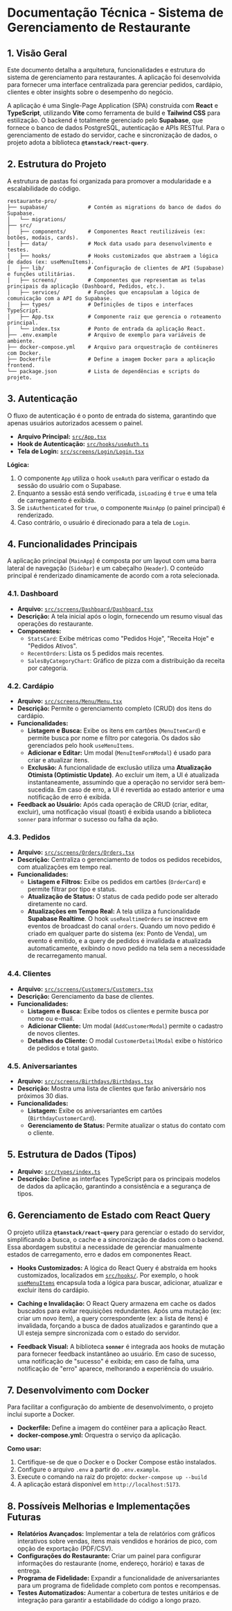 # Documentação Técnica - Sistema de Gerenciamento de Restaurante

## 1. Visão Geral

Este documento detalha a arquitetura, funcionalidades e estrutura do sistema de gerenciamento para restaurantes. A aplicação foi desenvolvida para fornecer uma interface centralizada para gerenciar pedidos, cardápio, clientes e obter insights sobre o desempenho do negócio.

A aplicação é uma Single-Page Application (SPA) construída com **React** e **TypeScript**, utilizando **Vite** como ferramenta de build e **Tailwind CSS** para estilização. O backend é totalmente gerenciado pelo **Supabase**, que fornece o banco de dados PostgreSQL, autenticação e APIs RESTful. Para o gerenciamento de estado do servidor, cache e sincronização de dados, o projeto adota a biblioteca **`@tanstack/react-query`**.

## 2. Estrutura do Projeto

A estrutura de pastas foi organizada para promover a modularidade e a escalabilidade do código.

```
restaurante-pro/
├── supabase/             # Contém as migrations do banco de dados do Supabase.
│   └── migrations/
├── src/
│   ├── components/       # Componentes React reutilizáveis (ex: botões, modais, cards).
│   ├── data/             # Mock data usado para desenvolvimento e testes.
│   ├── hooks/            # Hooks customizados que abstraem a lógica de dados (ex: useMenuItems).
│   ├── lib/              # Configuração de clientes de API (Supabase) e funções utilitárias.
│   ├── screens/          # Componentes que representam as telas principais da aplicação (Dashboard, Pedidos, etc.).
│   ├── services/         # Funções que encapsulam a lógica de comunicação com a API do Supabase.
│   ├── types/            # Definições de tipos e interfaces TypeScript.
│   ├── App.tsx           # Componente raiz que gerencia o roteamento principal.
│   └── index.tsx         # Ponto de entrada da aplicação React.
├── .env.example          # Arquivo de exemplo para variáveis de ambiente.
├── docker-compose.yml    # Arquivo para orquestração de contêineres com Docker.
├── Dockerfile            # Define a imagem Docker para a aplicação frontend.
└── package.json          # Lista de dependências e scripts do projeto.
```

## 3. Autenticação

O fluxo de autenticação é o ponto de entrada do sistema, garantindo que apenas usuários autorizados acessem o painel.

- **Arquivo Principal:** [`src/App.tsx`](src/App.tsx)
- **Hook de Autenticação:** [`src/hooks/useAuth.ts`](src/hooks/useAuth.ts)
- **Tela de Login:** [`src/screens/Login/Login.tsx`](src/screens/Login/Login.tsx)

**Lógica:**

1.  O componente `App` utiliza o hook `useAuth` para verificar o estado da sessão do usuário com o Supabase.
2.  Enquanto a sessão está sendo verificada, `isLoading` é `true` e uma tela de carregamento é exibida.
3.  Se `isAuthenticated` for `true`, o componente `MainApp` (o painel principal) é renderizado.
4.  Caso contrário, o usuário é direcionado para a tela de `Login`.

## 4. Funcionalidades Principais

A aplicação principal (`MainApp`) é composta por um layout com uma barra lateral de navegação (`Sidebar`) e um cabeçalho (`Header`). O conteúdo principal é renderizado dinamicamente de acordo com a rota selecionada.

### 4.1. Dashboard

- **Arquivo:** [`src/screens/Dashboard/Dashboard.tsx`](src/screens/Dashboard/Dashboard.tsx)
- **Descrição:** A tela inicial após o login, fornecendo um resumo visual das operações do restaurante.
- **Componentes:**
  - `StatsCard`: Exibe métricas como "Pedidos Hoje", "Receita Hoje" e "Pedidos Ativos".
  - `RecentOrders`: Lista os 5 pedidos mais recentes.
  - `SalesByCategoryChart`: Gráfico de pizza com a distribuição da receita por categoria.

### 4.2. Cardápio

- **Arquivo:** [`src/screens/Menu/Menu.tsx`](src/screens/Menu/Menu.tsx)
- **Descrição:** Permite o gerenciamento completo (CRUD) dos itens do cardápio.
- **Funcionalidades:**
  - **Listagem e Busca:** Exibe os itens em cartões (`MenuItemCard`) e permite busca por nome e filtro por categoria. Os dados são gerenciados pelo hook `useMenuItems`.
  - **Adicionar e Editar:** Um modal (`MenuItemFormModal`) é usado para criar e atualizar itens.
  - **Exclusão:** A funcionalidade de exclusão utiliza uma **Atualização Otimista (Optimistic Update)**. Ao excluir um item, a UI é atualizada instantaneamente, assumindo que a operação no servidor será bem-sucedida. Em caso de erro, a UI é revertida ao estado anterior e uma notificação de erro é exibida.
- **Feedback ao Usuário:** Após cada operação de CRUD (criar, editar, excluir), uma notificação visual (toast) é exibida usando a biblioteca `sonner` para informar o sucesso ou falha da ação.

### 4.3. Pedidos

- **Arquivo:** [`src/screens/Orders/Orders.tsx`](src/screens/Orders/Orders.tsx)
- **Descrição:** Centraliza o gerenciamento de todos os pedidos recebidos, com atualizações em tempo real.
- **Funcionalidades:**
  - **Listagem e Filtros:** Exibe os pedidos em cartões (`OrderCard`) e permite filtrar por tipo e status.
  - **Atualização de Status:** O status de cada pedido pode ser alterado diretamente no card.
  - **Atualizações em Tempo Real:** A tela utiliza a funcionalidade **Supabase Realtime**. O hook `useRealtimeOrders` se inscreve em eventos de broadcast do canal `orders`. Quando um novo pedido é criado em qualquer parte do sistema (ex: Ponto de Venda), um evento é emitido, e a query de pedidos é invalidada e atualizada automaticamente, exibindo o novo pedido na tela sem a necessidade de recarregamento manual.

### 4.4. Clientes

- **Arquivo:** [`src/screens/Customers/Customers.tsx`](src/screens/Customers/Customers.tsx)
- **Descrição:** Gerenciamento da base de clientes.
- **Funcionalidades:**
  - **Listagem e Busca:** Exibe todos os clientes e permite busca por nome ou e-mail.
  - **Adicionar Cliente:** Um modal (`AddCustomerModal`) permite o cadastro de novos clientes.
  - **Detalhes do Cliente:** O modal `CustomerDetailModal` exibe o histórico de pedidos e total gasto.

### 4.5. Aniversariantes

- **Arquivo:** [`src/screens/Birthdays/Birthdays.tsx`](src/screens/Birthdays/Birthdays.tsx)
- **Descrição:** Mostra uma lista de clientes que farão aniversário nos próximos 30 dias.
- **Funcionalidades:**
  - **Listagem:** Exibe os aniversariantes em cartões (`BirthdayCustomerCard`).
  - **Gerenciamento de Status:** Permite atualizar o status do contato com o cliente.

## 5. Estrutura de Dados (Tipos)

- **Arquivo:** [`src/types/index.ts`](src/types/index.ts)
- **Descrição:** Define as interfaces TypeScript para os principais modelos de dados da aplicação, garantindo a consistência e a segurança de tipos.

## 6. Gerenciamento de Estado com React Query

O projeto utiliza **`@tanstack/react-query`** para gerenciar o estado do servidor, simplificando a busca, o cache e a sincronização de dados com o backend. Essa abordagem substitui a necessidade de gerenciar manualmente estados de carregamento, erro e dados em componentes React.

- **Hooks Customizados:** A lógica do React Query é abstraída em hooks customizados, localizados em [`src/hooks/`](src/hooks/). Por exemplo, o hook [`useMenuItems`](src/hooks/useMenuItems.ts) encapsula toda a lógica para buscar, adicionar, atualizar e excluir itens do cardápio.

- **Caching e Invalidação:** O React Query armazena em cache os dados buscados para evitar requisições redundantes. Após uma mutação (ex: criar um novo item), a query correspondente (ex: a lista de itens) é invalidada, forçando a busca de dados atualizados e garantindo que a UI esteja sempre sincronizada com o estado do servidor.

- **Feedback Visual:** A biblioteca **`sonner`** é integrada aos hooks de mutação para fornecer feedback instantâneo ao usuário. Em caso de sucesso, uma notificação de "sucesso" é exibida; em caso de falha, uma notificação de "erro" aparece, melhorando a experiência do usuário.

## 7. Desenvolvimento com Docker

Para facilitar a configuração do ambiente de desenvolvimento, o projeto inclui suporte a Docker.

- **Dockerfile:** Define a imagem do contêiner para a aplicação React.
- **docker-compose.yml:** Orquestra o serviço da aplicação.

**Como usar:**

1.  Certifique-se de que o Docker e o Docker Compose estão instalados.
2.  Configure o arquivo `.env` a partir do `.env.example`.
3.  Execute o comando na raiz do projeto: `docker-compose up --build`
4.  A aplicação estará disponível em `http://localhost:5173`.

## 8. Possíveis Melhorias e Implementações Futuras

- **Relatórios Avançados:** Implementar a tela de relatórios com gráficos interativos sobre vendas, itens mais vendidos e horários de pico, com opção de exportação (PDF/CSV).
- **Configurações do Restaurante:** Criar um painel para configurar informações do restaurante (nome, endereço, horário) e taxas de entrega.
- **Programa de Fidelidade:** Expandir a funcionalidade de aniversariantes para um programa de fidelidade completo com pontos e recompensas.
- **Testes Automatizados:** Aumentar a cobertura de testes unitários e de integração para garantir a estabilidade do código a longo prazo.
